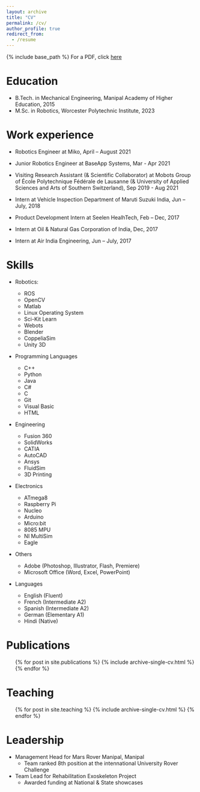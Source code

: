 ```yaml
---
layout: archive
title: "CV"
permalink: /cv/
author_profile: true
redirect_from:
  - /resume
---
```


{% include base_path %}
For a PDF, click [here](https://github.com/aditya9710/aditya9710.github.io/blob/master/files/AdityaMehrotra_CurriculumVitae.pdf)

Education
======
* B.Tech. in Mechanical Engineering, Manipal Academy of Higher Education, 2015
* M.Sc. in Robotics, Worcester Polytechnic Institute, 2023
<!-- * Ph.D in Version Control Theory, GitHub University, 2018 (expected) -->

Work experience
======
* Robotics Engineer at Miko, April – August 2021

* Junior Robotics Engineer at BaseApp Systems, Mar - Apr 2021

* Visiting Research Assistant (& Scientific Collaborator) at Mobots Group of École Polytechnique Fédérale de Lausanne (& University of Applied Sciences and Arts of Southern Switzerland), Sep 2019 - Aug 2021

* Intern at Vehicle Inspection Department of Maruti Suzuki India, Jun – July, 2018 

* Product Development Intern at Seelen HealhTech, Feb – Dec, 2017

* Intern at Oil & Natural Gas Corporation of India, Dec, 2017

* Intern at Air India Engineering, Jun – July, 2017

Skills
======
* Robotics:
  *  ROS
  *  OpenCV
  *  Matlab
  *  Linux Operating System
  *  Sci-Kit Learn
  *  Webots
  *  Blender
  *  CoppeliaSim
  *  Unity 3D

* Programming Languages
  * C++
  * Python
  * Java
  * C#
  * C
  * Git
  * Visual Basic
  * HTML

* Engineering
  * Fusion 360
  * SolidWorks
  * CATIA
  * AutoCAD
  * Ansys
  * FluidSim
  * 3D Printing

* Electronics
  * ATmega8
  * Raspberry Pi
  * Nucleo
  * Arduino
  * Micro:bit
  * 8085 MPU
  * NI MultiSim
  * Eagle

* Others
  * Adobe (Photoshop, Illustrator, Flash, Premiere)
  * Microsoft Office (Word, Excel, PowerPoint)

* Languages
  * English (Fluent)
  * French (Intermediate A2)
  * Spanish (Intermediate A2)
  * German (Elementary A1)
  * Hindi (Native)


Publications
======
  <ul>{% for post in site.publications %}
    {% include archive-single-cv.html %}
  {% endfor %}</ul>
  
<!-- Talks
======
  <ul>{% for post in site.talks %}
    {% include archive-single-talk-cv.html %}
  {% endfor %}</ul> -->
  
Teaching
======
  <ul>{% for post in site.teaching %}
    {% include archive-single-cv.html %}
  {% endfor %}</ul>
  
Leadership
======
* Management Head for Mars Rover Manipal, Manipal
  * Team ranked 8th position at the intennational University Rover Challenge
* Team Lead for Rehabilitation Exoskeleton Project
  * Awarded funding at National & State showcases
